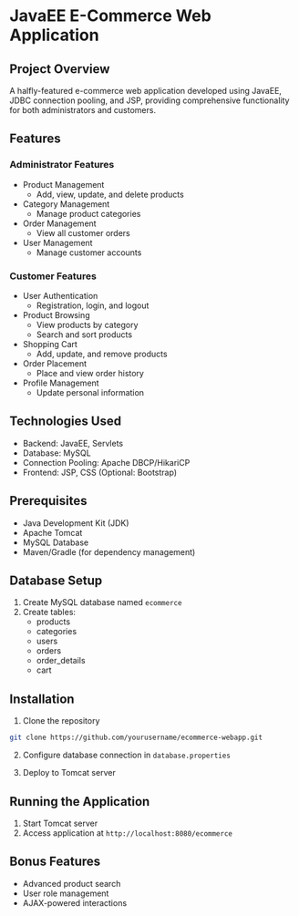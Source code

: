 # JavaEE E-Commerce Web Application

## Project Overview
A halfly-featured e-commerce web application developed using JavaEE, JDBC connection pooling, and JSP, providing comprehensive functionality for both administrators and customers.

## Features

### Administrator Features
- Product Management
  - Add, view, update, and delete products
- Category Management
  - Manage product categories
- Order Management
  - View all customer orders
- User Management
  - Manage customer accounts

### Customer Features
- User Authentication
  - Registration, login, and logout
- Product Browsing
  - View products by category
  - Search and sort products
- Shopping Cart
  - Add, update, and remove products
- Order Placement
  - Place and view order history
- Profile Management
  - Update personal information

## Technologies Used
- Backend: JavaEE, Servlets
- Database: MySQL
- Connection Pooling: Apache DBCP/HikariCP
- Frontend: JSP, CSS (Optional: Bootstrap)

## Prerequisites
- Java Development Kit (JDK)
- Apache Tomcat
- MySQL Database
- Maven/Gradle (for dependency management)

## Database Setup
1. Create MySQL database named `ecommerce`
2. Create tables:
   - products
   - categories
   - users
   - orders
   - order_details
   - cart

## Installation
1. Clone the repository
```bash
git clone https://github.com/yourusername/ecommerce-webapp.git
```

2. Configure database connection in `database.properties`

3. Deploy to Tomcat server

## Running the Application
1. Start Tomcat server
2. Access application at `http://localhost:8080/ecommerce`

## Bonus Features
- Advanced product search
- User role management
- AJAX-powered interactions
